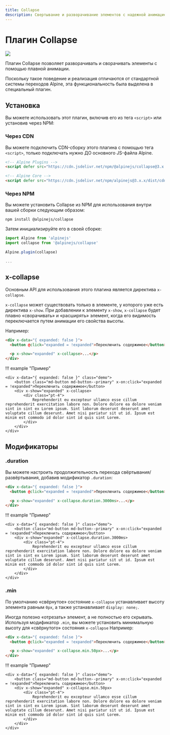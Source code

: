 ```yaml
---
title: Collapse
description: Свертывание и разворачивание элементов с надежной анимацией
---
```


# Плагин Collapse

![](https://alpinejs.dev/social_collapse.jpg)

Плагин Collapse позволяет разворачивать и сворачивать элементы с помощью плавной анимации.

Поскольку такое поведение и реализация отличаются от стандартной системы переходов Alpine, эта функциональность была выделена в специальный плагин.

<a name="installation"></a>

## Установка

Вы можете использовать этот плагин, включив его из тега `<script>` или установив через NPM:

### Через CDN

Вы можете подключить CDN-сборку этого плагина с помощью тега `<script>`, только подключать нужно ДО основного JS-файла Alpine.

```html
<!-- Alpine Plugins -->
<script defer src="https://cdn.jsdelivr.net/npm/@alpinejs/collapse@3.x.x/dist/cdn.min.js"></script>

<!-- Alpine Core -->
<script defer src="https://cdn.jsdelivr.net/npm/alpinejs@3.x.x/dist/cdn.min.js"></script>
```

### Через NPM

Вы можете установить Collapse из NPM для использования внутри вашей сборки следующим образом:

```shell
npm install @alpinejs/collapse
```

Затем инициализируйте его в своей сборке:

```js
import Alpine from 'alpinejs'
import collapse from '@alpinejs/collapse'

Alpine.plugin(collapse)

...
```

<a name="x-collapse"></a>

## x-collapse

Основным API для использования этого плагина является директива `x-collapse`.

`x-collapse` может существовать только в элементе, у которого уже есть директива `x-show`. При добавлении к элементу `x-show`, `x-collapse` будет плавно «сворачивать» и «расширять» элемент, когда его видимость переключается путем анимации его свойства высоты.

Например:

```html
<div x-data="{ expanded: false }">
  <button @click="expanded = !expanded">Переключить содержимое</button>

  <p x-show="expanded" x-collapse>...</p>
</div>
```

!!! example "Пример"

    <div x-data="{ expanded: false }" class="demo">
        <button class="md-button md-button--primary" x-on:click="expanded = !expanded">Переключить содержимое</button>
        <div x-show="expanded" x-collapse>
            <div class="pt-4">
                Reprehenderit eu excepteur ullamco esse cillum reprehenderit exercitation labore non. Dolore dolore ea dolore veniam sint in sint ex Lorem ipsum. Sint laborum deserunt deserunt amet voluptate cillum deserunt. Amet nisi pariatur sit ut id. Ipsum est minim est commodo id dolor sint id quis sint Lorem.
            </div>
        </div>
    </div>

<a name="modifiers"></a>

## Модификаторы

<a name="dot-duration"></a>

### .duration

Вы можете настроить продолжительность перехода свёртывания/развёртывания, добавив модификатор `.duration`:

```html
<div x-data="{ expanded: false }">
  <button @click="expanded = !expanded">Переключить содержимое</button>

  <p x-show="expanded" x-collapse.duration.3000ms>...</p>
</div>
```

!!! example "Пример"

    <div x-data="{ expanded: false }" class="demo">
        <button class="md-button md-button--primary" x-on:click="expanded = !expanded">Переключить содержимое</button>
        <div x-show="expanded" x-collapse.duration.3000ms>
            <div class="pt-4">
                Reprehenderit eu excepteur ullamco esse cillum reprehenderit exercitation labore non. Dolore dolore ea dolore veniam sint in sint ex Lorem ipsum. Sint laborum deserunt deserunt amet voluptate cillum deserunt. Amet nisi pariatur sit ut id. Ipsum est minim est commodo id dolor sint id quis sint Lorem.
            </div>
        </div>
    </div>

<a name="dot-min"></a>

### .min

По умолчанию «свёрнутое» состояние `x-collapse` устанавливает высоту элемента равным `0px`, а также устанавливает `display: none;`.

Иногда полезно «отрезать» элемент, а не полностью его скрывать. Используя модификатор `.min`, вы можете установить минимальную высоту для «свёрнутого» состояния `x-collapse` Например:

```html
<div x-data="{ expanded: false }">
  <button @click="expanded = !expanded">Переключить содержимое</button>

  <p x-show="expanded" x-collapse.min.50px>...</p>
</div>
```

!!! example "Пример"

    <div x-data="{ expanded: false }" class="demo">
        <button class="md-button md-button--primary" x-on:click="expanded = !expanded">Переключить содержимое</button>
        <div x-show="expanded" x-collapse.min.50px>
            <div class="pt-4">
                Reprehenderit eu excepteur ullamco esse cillum reprehenderit exercitation labore non. Dolore dolore ea dolore veniam sint in sint ex Lorem ipsum. Sint laborum deserunt deserunt amet voluptate cillum deserunt. Amet nisi pariatur sit ut id. Ipsum est minim est commodo id dolor sint id quis sint Lorem.
            </div>
        </div>
    </div>
